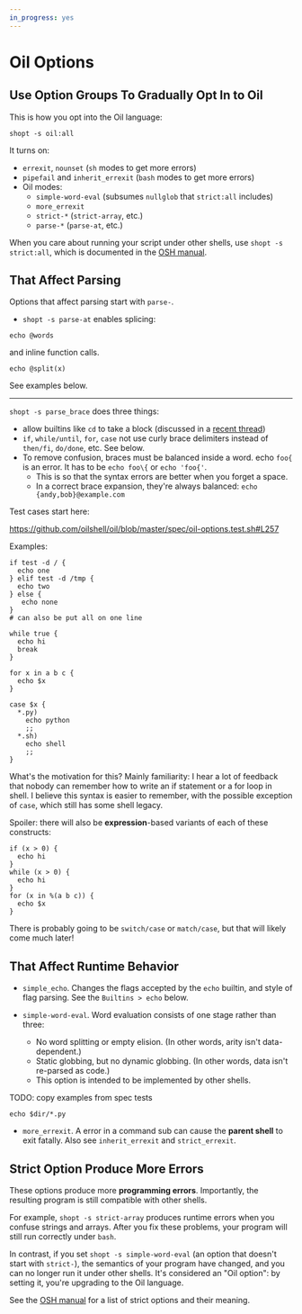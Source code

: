```yaml
---
in_progress: yes
---
```


Oil Options
===========

<!--

Notes:
- OSH manual describes some options.  Could move them here.
- Copy in frmo quick ref
-->

<div id="toc">
</div>


## Use **Option Groups** To Gradually Opt In to Oil
 
This is how you opt into the Oil language:

```
shopt -s oil:all
```

It turns on:

- `errexit`, `nounset` (`sh` modes to get more errors)
- `pipefail` and `inherit_errexit` (`bash` modes to get more errors)
- Oil modes:
  - `simple-word-eval` (subsumes `nullglob` that `strict:all` includes)
  - `more_errexit`
  - `strict-*` (`strict-array`, etc.)
  - `parse-*` (`parse-at`, etc.)

When you care about running your script under other shells, use `shopt -s
strict:all`, which is documented in the [OSH manual](osh-manual.html).

## That Affect Parsing

Options that affect parsing start with `parse-`.

- `shopt -s parse-at` enables splicing:

```
echo @words
```

and inline function calls.

```
echo @split(x)
```

See examples below.


---

`shopt -s parse_brace` does three things:

- allow builtins like `cd` to take a block (discussed in a [recent thread](https://oilshell.zulipchat.com/#narrow/stream/121540-oil-discuss/topic/cd.20now.20takes.20a.20Ruby-like.20block))
- `if`, `while/until`, `for`, `case` not use curly brace delimiters instead of `then/fi`, `do/done`, etc.  See below.
- To remove confusion, braces must be balanced inside a word.  echo `foo{` is an error.  It has to be `echo foo\{` or `echo 'foo{'`.
  - This is so that the syntax errors are better when you forget a space.
  - In a correct brace expansion, they're always balanced: `echo {andy,bob}@example.com`


Test cases start here:

https://github.com/oilshell/oil/blob/master/spec/oil-options.test.sh#L257

Examples:

```
if test -d / {
  echo one
} elif test -d /tmp {
  echo two
} else {
   echo none
}
# can also be put all on one line

while true {
  echo hi
  break
}

for x in a b c {
  echo $x
}

case $x {
  *.py)
    echo python
    ;;
  *.sh)
    echo shell
    ;;
}
```


What's the motivation for this?  Mainly familiarity: I hear a lot of feedback that nobody can remember how to write an if statement or a for loop in shell.  I believe this syntax is easier to remember, with the possible exception of `case`, which still has some shell legacy.

Spoiler: there will also be **expression**-based variants of each of these constructs:

```
if (x > 0) {
  echo hi
}
while (x > 0) {
  echo hi
}
for (x in %(a b c)) {
  echo $x
}
```

There is probably going to be `switch/case` or `match/case`, but that will
likely come much later!

## That Affect Runtime Behavior

- `simple_echo`.  Changes the flags accepted by the `echo` builtin, and style of flag parsing.
  See the `Builtins > echo` below.

- `simple-word-eval`.  Word evaluation consists of one stage rather than three:
  - No word splitting or empty elision.  (In other words, arity isn't data-dependent.)
  - Static globbing, but no dynamic globbing.  (In other words, data isn't re-parsed as code.)
  - This option is intended to be implemented by other shells.

TODO: copy examples from spec tests

```
echo $dir/*.py
```

- `more_errexit`.  A error in a command sub can cause the **parent shell** to
  exit fatally.  Also see `inherit_errexit` and `strict_errexit`.

## Strict Option Produce More Errors

These options produce more **programming errors**.  Importantly, the resulting
program is still compatible with other shells.

For example, `shopt -s strict-array` produces runtime errors when you confuse
strings and arrays.  After you fix these problems, your program will still run
correctly under `bash`.

In contrast, if you set `shopt -s simple-word-eval` (an option that doesn't
start with `strict-`), the semantics of your program have changed, and you can
no longer run it under other shells.  It's considered an "Oil option": by
setting it, you're upgrading to the Oil language.

See the [OSH manual](osh-manual.html) for a list of strict options and their
meaning.

